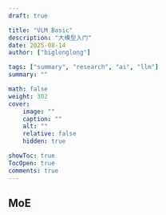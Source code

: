 ```yaml
---
draft: true

title: "VLM Basic"
description: "大模型入门"
date: 2025-08-14
author: ["biglonglong"]

tags: ["summary", "research", "ai", "llm"]
summary: ""

math: false
weight: 302
cover:
    image: ""
    caption: ""
    alt: ""
    relative: false
    hidden: true

showToc: true
TocOpen: true
comments: true
---
```




## MoE

